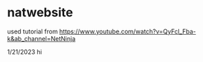 # natwebsite

used tutorial from https://www.youtube.com/watch?v=QyFcl_Fba-k&ab_channel=NetNinja

1/21/2023
hi
